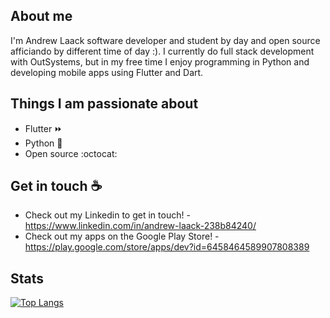 
## About me

I'm Andrew Laack software developer and student by day and open source afficiando by different time of day :). 
I currently do full stack development with OutSystems, but in my free time I enjoy programming in Python and developing mobile apps using Flutter and Dart.

## Things I am passionate about
- Flutter ⏩
- Python :snake:
- Open source :octocat:

## Get in touch :coffee:

- Check out my Linkedin to get in touch!
  -https://www.linkedin.com/in/andrew-laack-238b84240/
- Check out my apps on the Google Play Store!
  -https://play.google.com/store/apps/dev?id=6458464589907808389
 
## Stats

[![Top Langs](https://github-readme-stats.vercel.app/api/top-langs/?username=AndrewLockVI&hide_progress=false)](https://github.com/anuraghazra/github-readme-stats)
